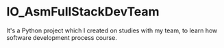 # IO_AsmFullStackDevTeam
It's a Python project which I created on studies with my team, to learn how software development process course.
